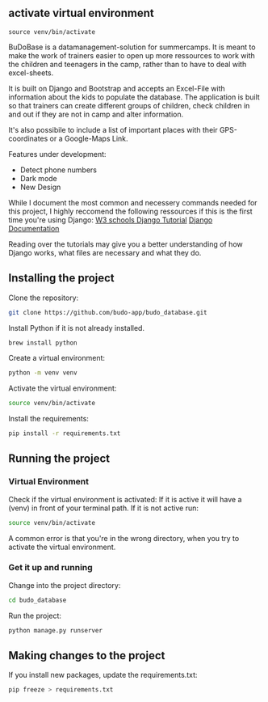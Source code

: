 ## activate virtual environment
```
source venv/bin/activate
```

BuDoBase is a datamanagement-solution for summercamps.
It is meant to make the work of trainers easier to open up more ressources to work with the children and teenagers in the camp,
rather than to have to deal with excel-sheets.

It is built on Django and Bootstrap and accepts an Excel-File with information about the kids to populate the database.
The application is built so that trainers can create different groups of children,
check children in and out if they are not in camp and alter information.

It's also possibile to include a list of important places with their GPS-coordinates or a Google-Maps Link.

Features under development:
- Detect phone numbers
- Dark mode
- New Design

While I document the most common and necessery commands needed for this project, I highly reccomend the following ressources if this is the first time you're using Django:
[W3 schools Django Tutorial](https://www.w3schools.com/django/index.php)
[Django Documentation](https://docs.djangoproject.com/en/5.1/)

Reading over the tutorials may give you a better understanding of how Django works, what files are necessary and what they do.

## Installing the project

Clone the repository:
```bash
git clone https://github.com/budo-app/budo_database.git
```

Install Python if it is not already installed.
```bash
brew install python
```

Create a virtual environment:
```bash
python -m venv venv
```
Activate the virtual environment:
```bash
source venv/bin/activate
```

Install the requirements:
```bash
pip install -r requirements.txt
```

## Running the project
### Virtual Environment
Check if the virtual environment is activated:
If it is active it will have a (venv) in front of your terminal path.
If it is not active run:

```bash
source venv/bin/activate
```
A common error is that you're in the wrong directory, when you try to activate the virtual environment.

### Get it up and running
Change into the project directory:
```bash
cd budo_database
```

Run the project:
```bash
python manage.py runserver
```

## Making changes to the project
If you install new packages, update the requirements.txt:
```bash
pip freeze > requirements.txt
```

